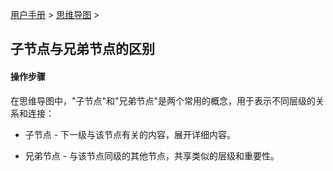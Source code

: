 [用户手册](/dragonnest/drawnote/manual) > [思维导图](/dragonnest/drawnote/manual/mind_mapping) >

子节点与兄弟节点的区别
---
#### 操作步骤

在思维导图中，"子节点"和"兄弟节点"是两个常用的概念，用于表示不同层级的关系和连接：

- 子节点 - 下一级与该节点有关的内容，展开详细内容。

- 兄弟节点 - 与该节点同级的其他节点，共享类似的层级和重要性。

